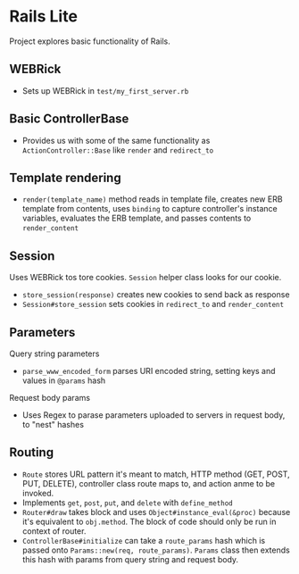 # Rails Lite
Project explores basic functionality of Rails.

## WEBRick
* Sets up WEBRick in `test/my_first_server.rb`

## Basic ControllerBase
* Provides us with some of the same functionality as `ActionController::Base` like `render` and `redirect_to`

## Template rendering
* `render(template_name)` method reads in template file, creates new ERB template from contents, uses `binding` to capture controller's instance variables, evaluates the ERB template, and passes contents to `render_content`

## Session
Uses WEBRick tos tore cookies. `Session` helper class looks for our cookie.
* `store_session(response)` creates new cookies to send back as response
* `Session#store_session` sets cookies in `redirect_to` and `render_content`

## Parameters

Query string parameters
* `parse_www_encoded_form` parses URI encoded string, setting keys and values in `@params` hash

Request body params
* Uses Regex to parase parameters uploaded to servers in request body, to "nest" hashes

## Routing
* `Route` stores URL pattern it's meant to match, HTTP method (GET, POST, PUT, DELETE), controller class route maps to, and action anme to be invoked.
* Implements `get`, `post`, `put`, and `delete` with `define_method`
* `Router#draw` takes block and uses `Object#instance_eval(&proc)` because it's equivalent to `obj.method`. The block of code should only be run in context of router.
* `ControllerBase#initialize` can take a `route_params` hash which is passed onto `Params::new(req, route_params)`. `Params` class then extends this hash with params from query string and request body.